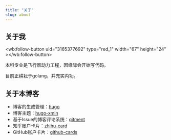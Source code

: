 ```yaml
---
title: "关于"
slug: about
---
```


## 关于我
<wb:follow-button uid="3165377692" type="red_1" width="67" height="24" ></wb:follow-button>

本科专业是飞行器动力工程，因缘际会开始写代码。

目前正耕耘于golang，并充实内功。

<div class="github-card" data-github="chyroc" data-width="350" data-height="160" data-theme="default"></div>
<div class="zhihu-card" data-userhash="chen-xiao-chen-94" data-width="350" data-height="150" data-theme="zhihu" data-description="no"></div>

<script src="//cdn.jsdelivr.net/github-cards/latest/widget.js"></script>
<script src="https://laike9m.github.io/zhihu-card/dist/widget.js"></script>
<script src="http://tjs.sjs.sinajs.cn/open/api/js/wb.js" type="text/javascript" charset="utf-8"></script>

## 关于本博客

* 博客的生成管理：[hugo](https://github.com/gohugoio/hugo)
* 博客主题：[hugo-xmin](https://github.com/yihui/hugo-xmin)
* 基于Issue的博客评论系统：[gitment](https://github.com/imsun/gitment)
* 知乎账户卡片：[zhihu-card](https://github.com/laike9m/zhihu-card)
* GitHub账户卡片：[github-cards](https://github.com/lepture/github-cards)
